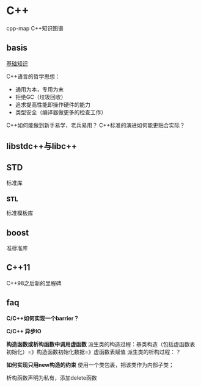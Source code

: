 # C++
cpp-map C++知识图谱

## basis
[基础知识](basis/README.md)

C++语言的哲学思想：
+ 通用为本，专用为末
+ 拒绝GC（垃圾回收）
+ 追求提高性能即操作硬件的能力
+ 类型安全（编译器做更多的检查工作）

C++如何能做到新手易学，老兵易用？
C++标准的演进如何能更贴合实际？

## libstdc++与libc++

## STD
标准库

### STL
标准模板库

## boost
准标准库

## C++11
C++98之后新的里程碑

## faq
**C/C++如何实现一个barrier？**

**C/C++ 异步IO**

**构造函数或析构函数中调用虚函数**
派生类的构造过程：基类构造（包括虚函数表初始化）=》构造函数初始化数据=》虚函数表赋值
派生类的析构过程：？

**如何实现只用new构造的约束**
使用一个类包裹，把该类作为内部子类；

析构函数声明为私有，添加delete函数

